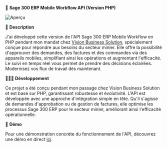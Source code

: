 📱 **Sage 300 ERP Mobile Workflow API (Version PHP)**  

![Aperçu](https://i.ibb.co/dbr98Gn/Screenshot-2023-08-31-144621.png)

📁 **Description**  

J'ai développé cette version de l'API Sage 300 ERP Mobile Workflow en PHP pendant mon mandat chez [Vision Business Solution](https://vbs-solutions.com/), spécialement conçue pour répondre aux besoins du secteur minier. Elle offre la possibilité d'approuver des demandes, des factures et des commandes via des appareils mobiles, simplifiant ainsi les opérations et augmentant l'efficacité. Le suivi en temps réel vous permet de prendre des décisions éclairées. Modernisez vos flux de travail dès maintenant.

🧑🏻‍💻 **Développement**  

Ce projet a été conçu pendant mon passage chez Vision Business Solution et est basé sur PHP, garantissant robustesse et évolutivité. L'API est développée avec une approche d'intégration simple en tête. Qu'il s'agisse de demandes d'approbation ou de gestion de factures, elle optimise les processus Sage 300 ERP pour le secteur minier, améliorant ainsi l'efficacité opérationnelle.

🎁 **Démo**  

Pour une démonstration concrète du fonctionnement de l'API, découvrez une démo en direct [ici](https://workflowapi-node-js.vercel.app/).

